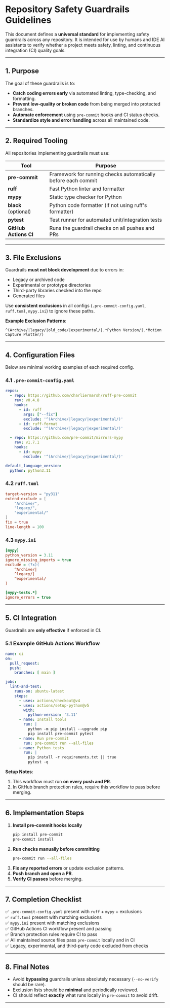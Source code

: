 # Repository Safety Guardrails Guidelines

This document defines a **universal standard** for implementing safety guardrails across any repository. 
It is intended for use by humans and IDE AI assistants to verify whether a project meets safety, linting, 
and continuous integration (CI) quality goals.

---

## 1. Purpose

The goal of these guardrails is to:
- **Catch coding errors early** via automated linting, type-checking, and formatting.
- **Prevent low-quality or broken code** from being merged into protected branches.
- **Automate enforcement** using `pre-commit` hooks and CI status checks.
- **Standardize style and error handling** across all maintained code.

---

## 2. Required Tooling

All repositories implementing guardrails must use:

| Tool | Purpose |
|------|---------|
| **pre-commit** | Framework for running checks automatically before each commit |
| **ruff** | Fast Python linter and formatter |
| **mypy** | Static type checker for Python |
| **black** (optional) | Python code formatter (if not using ruff's formatter) |
| **pytest** | Test runner for automated unit/integration tests |
| **GitHub Actions CI** | Runs the guardrail checks on all pushes and PRs |

---

## 3. File Exclusions

Guardrails **must not block development** due to errors in:
- Legacy or archived code
- Experimental or prototype directories
- Third-party libraries checked into the repo
- Generated files

Use **consistent exclusions** in all configs (`.pre-commit-config.yaml`, `ruff.toml`, `mypy.ini`) to ignore these paths.

**Example Exclusion Patterns**:
```
^(Archive/|legacy/|old_code/|experimental/|.*Python Version/|.*Motion Capture Plotter/)
```

---

## 4. Configuration Files

Below are minimal working examples of each required config.

### 4.1 `.pre-commit-config.yaml`
```yaml
repos:
  - repo: https://github.com/charliermarsh/ruff-pre-commit
    rev: v0.4.8
    hooks:
      - id: ruff
        args: ["--fix"]
        exclude: '^(Archive/|legacy/|experimental/)'
      - id: ruff-format
        exclude: '^(Archive/|legacy/|experimental/)'

  - repo: https://github.com/pre-commit/mirrors-mypy
    rev: v1.7.1
    hooks:
      - id: mypy
        exclude: '^(Archive/|legacy/|experimental/)'

default_language_version:
  python: python3.11
```

### 4.2 `ruff.toml`
```toml
target-version = "py311"
extend-exclude = [
    "Archive/",
    "legacy/",
    "experimental/"
]
fix = true
line-length = 100
```

### 4.3 `mypy.ini`
```ini
[mypy]
python_version = 3.11
ignore_missing_imports = true
exclude = (?x)(
    ^Archive/|
    ^legacy/|
    ^experimental/
)

[mypy-tests.*]
ignore_errors = true
```

---

## 5. CI Integration

Guardrails are **only effective** if enforced in CI.

### 5.1 Example GitHub Actions Workflow
```yaml
name: ci
on:
  pull_request:
  push:
    branches: [ main ]

jobs:
  lint-and-test:
    runs-on: ubuntu-latest
    steps:
      - uses: actions/checkout@v4
      - uses: actions/setup-python@v5
        with:
          python-version: '3.11'
      - name: Install tools
        run: |
          python -m pip install --upgrade pip
          pip install pre-commit pytest
      - name: Run pre-commit
        run: pre-commit run --all-files
      - name: Python tests
        run: |
          pip install -r requirements.txt || true
          pytest -q
```

**Setup Notes**:
1. This workflow must run **on every push and PR**.
2. In GitHub branch protection rules, require this workflow to pass before merging.

---

## 6. Implementation Steps

1. **Install pre-commit hooks locally**
   ```bash
   pip install pre-commit
   pre-commit install
   ```
2. **Run checks manually before committing**
   ```bash
   pre-commit run --all-files
   ```
3. **Fix any reported errors** or update exclusion patterns.
4. **Push branch and open a PR**.
5. **Verify CI passes** before merging.

---

## 7. Completion Checklist

✅ `.pre-commit-config.yaml` present with `ruff` + `mypy` + exclusions  
✅ `ruff.toml` present with matching exclusions  
✅ `mypy.ini` present with matching exclusions  
✅ GitHub Actions CI workflow present and passing  
✅ Branch protection rules require CI to pass  
✅ All maintained source files pass `pre-commit` locally and in CI  
✅ Legacy, experimental, and third-party code excluded from checks  

---

## 8. Final Notes

- Avoid **bypassing** guardrails unless absolutely necessary (`--no-verify` should be rare).  
- Exclusion lists should be **minimal** and periodically reviewed.  
- CI should reflect **exactly** what runs locally in `pre-commit` to avoid drift.

---
